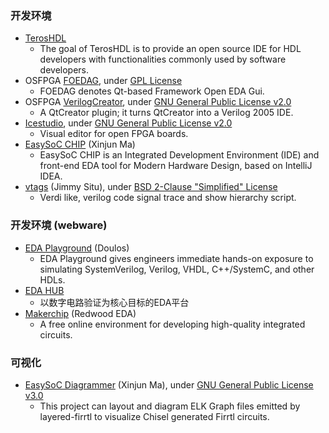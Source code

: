 ### 开发环境
* [TerosHDL](https://github.com/TerosTechnology/vscode-terosHDL)
  - The goal of TerosHDL is to provide an open source IDE for HDL developers with functionalities commonly used by software developers.
* OSFPGA [FOEDAG](https://github.com/os-fpga/FOEDAG.git), under [GPL License](https://github.com/os-fpga/FOEDAG/blob/main/LICENSE)
  - FOEDAG denotes Qt-based Framework Open EDA Gui.
* OSFPGA [VerilogCreator](https://github.com/rochus-keller/verilogcreator/), under [GNU General Public License v2.0](https://github.com/rochus-keller/VerilogCreator/blob/master/LICENSE.GPL2)
  - A QtCreator plugin; it turns QtCreator into a Verilog 2005 IDE.
* [Icestudio](https://github.com/FPGAwars/icestudio/), under [GNU General Public License v2.0](https://github.com/FPGAwars/icestudio/blob/develop/LICENSE)
  - Visual editor for open FPGA boards.
* [EasySoC CHIP](https://github.com/easysoc/chip) (Xinjun Ma)
  - EasySoC CHIP is an Integrated Development Environment (IDE) and front-end EDA tool for Modern Hardware Design, based on IntelliJ IDEA. 
* [vtags](https://github.com/jimmysitu/vtags) (Jimmy Situ), under [BSD 2-Clause "Simplified" License](https://github.com/jimmysitu/vtags/blob/master/LICENSE)
  - Verdi like, verilog code signal trace and show hierarchy script.
<!--* [ChipVault](https://github.com/blackmesalabs/ChipVault/), under GPL License
  - ChipVault is a chip development program for organizing VHDL and Verilog designs.-->

### 开发环境 (webware)

* [EDA Playground](https://www.edaplayground.com/) (Doulos)
  - EDA Playground gives engineers immediate hands-on exposure to simulating SystemVerilog, Verilog, VHDL, C++/SystemC, and other HDLs.
* [EDA HUB](https://edahub.cn/)
  - 以数字电路验证为核心目标的EDA平台
* [Makerchip](http://makerchip.com/) (Redwood EDA)
  - A free online environment for developing high-quality integrated circuits.

### 可视化
+ [EasySoC Diagrammer](https://github.com/easysoc/easysoc-diagrammer) (Xinjun Ma), under [GNU General Public License v3.0](https://github.com/easysoc/easysoc-diagrammer/blob/master/LICENSE)
  - This project can layout and diagram ELK Graph files emitted by layered-firrtl to visualize Chisel generated Firrtl circuits.

